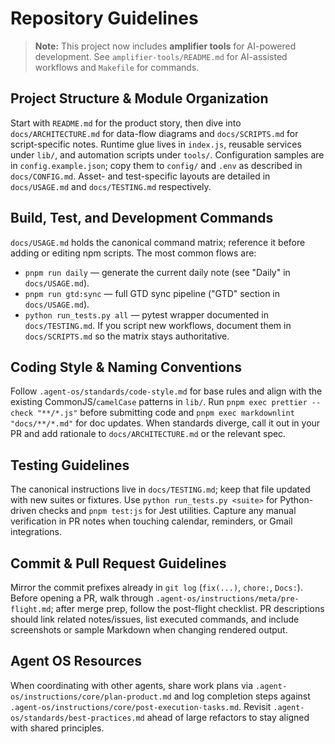 # Repository Guidelines

> **Note:** This project now includes **amplifier tools** for AI-powered development.
> See `amplifier-tools/README.md` for AI-assisted workflows and `Makefile` for commands.

## Project Structure & Module Organization
Start with `README.md` for the product story, then dive into `docs/ARCHITECTURE.md` for data-flow diagrams and `docs/SCRIPTS.md` for script-specific notes. Runtime glue lives in `index.js`, reusable services under `lib/`, and automation scripts under `tools/`. Configuration samples are in `config.example.json`; copy them to `config/` and `.env` as described in `docs/CONFIG.md`. Asset- and test-specific layouts are detailed in `docs/USAGE.md` and `docs/TESTING.md` respectively.

## Build, Test, and Development Commands
`docs/USAGE.md` holds the canonical command matrix; reference it before adding or editing npm scripts. The most common flows are:
- `pnpm run daily` — generate the current daily note (see "Daily" in `docs/USAGE.md`).
- `pnpm run gtd:sync` — full GTD sync pipeline ("GTD" section in `docs/USAGE.md`).
- `python run_tests.py all` — pytest wrapper documented in `docs/TESTING.md`.
If you script new workflows, document them in `docs/SCRIPTS.md` so the matrix stays authoritative.

## Coding Style & Naming Conventions
Follow `.agent-os/standards/code-style.md` for base rules and align with the existing CommonJS/`camelCase` patterns in `lib/`. Run `pnpm exec prettier --check "**/*.js"` before submitting code and `pnpm exec markdownlint "docs/**/*.md"` for doc updates. When standards diverge, call it out in your PR and add rationale to `docs/ARCHITECTURE.md` or the relevant spec.

## Testing Guidelines
The canonical instructions live in `docs/TESTING.md`; keep that file updated with new suites or fixtures. Use `python run_tests.py <suite>` for Python-driven checks and `pnpm test:js` for Jest utilities. Capture any manual verification in PR notes when touching calendar, reminders, or Gmail integrations.

## Commit & Pull Request Guidelines
Mirror the commit prefixes already in `git log` (`fix(...)`, `chore:`, `Docs:`). Before opening a PR, walk through `.agent-os/instructions/meta/pre-flight.md`; after merge prep, follow the post-flight checklist. PR descriptions should link related notes/issues, list executed commands, and include screenshots or sample Markdown when changing rendered output.

## Agent OS Resources
When coordinating with other agents, share work plans via `.agent-os/instructions/core/plan-product.md` and log completion steps against `.agent-os/instructions/core/post-execution-tasks.md`. Revisit `.agent-os/standards/best-practices.md` ahead of large refactors to stay aligned with shared principles.
